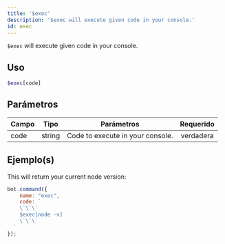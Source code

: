 ```yaml
---
title: '$exec'
description: '$exec will execute given code in your console.'
id: exec
---
```


`$exec` will execute given code in your console.

## Uso

```php
$exec[code]
```

## Parámetros

| Campo | Tipo   | Parámetros                       | Requerido |
| ----- | ------ | -------------------------------- |:---------:|
| code  | string | Code to execute in your console. | verdadera |

## Ejemplo(s)

This will return your current node version:

```javascript
bot.command({
    name: "exec",
    code: `
    \`\`\`
    $exec[node -v]
    \`\`\`
  `
});
```